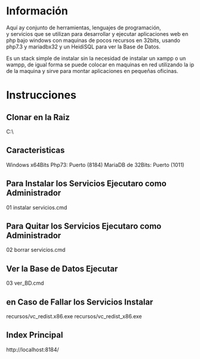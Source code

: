 
# Información
Aquí ay conjunto de herramientas, lenguajes de programación,  
y servicios que se utilizan para desarrollar y ejecutar aplicaciones 
web en php bajo windows con maquinas de pocos recursos en 32bits, 
usando php7.3 y mariadbx32 y un HeidiSQL para ver la Base de Datos.

Es un stack simple de instalar sin la necesidad de instalar 
un xampp o un wampp, de igual forma se puede colocar en 
maquinas en red utilizando la ip de la maquina 
y sirve para montar aplicaciones en pequeñas oficinas.

# Instrucciones
## Clonar en la Raiz
C:\

## Caracteristicas
Windows x64Bits
Php73: Puerto (8184)
MariaDB de 32Bits: Puerto (1011)

## Para Instalar los Servicios Ejecutaro como Administrador
01 instalar servicios.cmd

## Para Quitar los Servicios Ejecutaro como Administrador
02 borrar servicios.cmd

## Ver la Base de Datos Ejecutar
03 ver_BD.cmd

## en Caso de Fallar los Servicios Instalar 
recursos/vc_redist.x86.exe
recursos/vc_redist_x86.exe

## Index Principal
http://localhost:8184/

